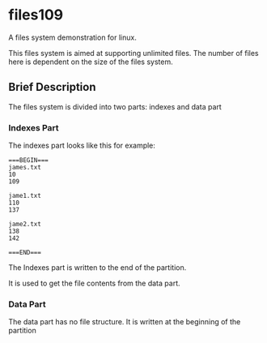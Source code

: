 # files109
A files system demonstration for linux.

This files system is aimed at supporting unlimited files.
The number of files here is dependent on the size of the files system.

## Brief Description

The files system is divided into two parts: indexes and data part

### Indexes Part

The indexes part looks like this for example:
```
===BEGIN===
james.txt
10
109

jame1.txt
110
137

jame2.txt
138
142

===END===
```

The Indexes part is written to the end of the partition.

It is used to get the file contents from the data part.


### Data Part

The data part has no file structure. It is written at the beginning
of the partition
